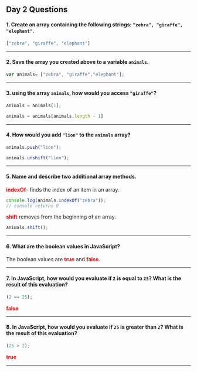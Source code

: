 ## Day 2 Questions

#### 1. Create an array containing the following strings: `"zebra", "giraffe", "elephant"`.
```JavaScript
["zebra", "giraffe", "elephant"]

```
---

#### 2. Save the array you created above to a variable `animals`.

```JavaScript
var animals= ["zebra", "giraffe","elephant"];
```
---

#### 3. using the array `animals`, how would you access `"giraffe"`?

```JavaScript
animals = animals[1];

animals = animals[animals.length - 1]

```
---

#### 4. How would you add `"lion"` to the `animals` array?
```JavaScript
animals.push("lion");

animals.unshift("lion");

```
---

#### 5. Name and describe two additional array methods.

<span style="color:red">__indexOf__</span>- finds the index of an item in an array.
```JavaScript
console.log(animals.indexOf("zebra"));
// console returns 0
```
<span style="color:red">__shift__</span> removes from the beginning of an array.

```JavaScript
animals.shift();
```

---

#### 6. What are the boolean values in JavaScript?
The boolean values are <span style="color:red">__true__</span> and <span style="color:red">__false__</span>.


---

#### 7. In JavaScript, how would you evaluate if `2` is equal to `25`? What is the result of this evaluation?

```JavaScript
(2 == 25);
```

<span style="color:red">__false__</span>

---

#### 8. In JavaScript, how would you evaluate if `25` is greater than `2`? What is the result of this evaluation?
```JavaScript
(25 > 2);
```

<span style="color:red">__true__</span>

---
